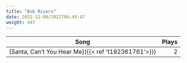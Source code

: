 ```yaml
---
title: "Bob Rivers"
date: 2022-12-08/2022T06:49:47
weight: 447
---
```




 Song | Plays 
----- | -----:
[Santa, Can’t You Hear Me]({{< ref 't192361761'>}}) | 2
